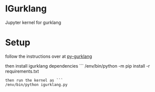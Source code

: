 # IGurklang
Jupyter kernel for gurklang

# Setup
follow the instructions over at [py-gurklang](py-gurklang/README.md)

then install igurklang dependencies ```
/env/bin/python -m pip install -r requirements.txt
```
then run the kernel as ```
/env/bin/python igurklang.py
```
